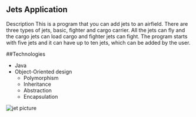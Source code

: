 ## Jets Application

Description
	This is a program that you can add jets to an airfield. There are three types of jets, basic, fighter and cargo carrier.  All the jets can fly and the cargo jets can load cargo and fighter jets can fight. The program starts with five jets and it can have up to ten jets, which can be added by the user.

##Technologies
* Java
* Object-Oriented design
  * Polymorphism
  * Inheritance
  * Abstraction
  * Encapsulation



![jet picture](http://theinventionofthejetengine.weebly.com/uploads/1/5/9/2/15921090/3708091_orig.jpg)